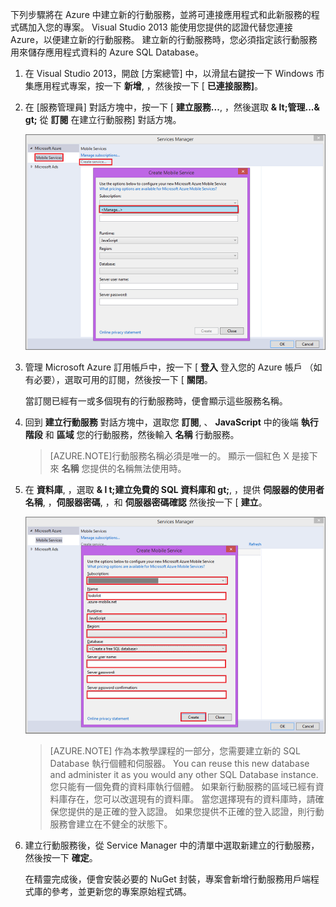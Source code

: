 

下列步驟將在 Azure 中建立新的行動服務，並將可連接應用程式和此新服務的程式碼加入您的專案。 Visual Studio 2013 能使用您提供的認證代替您連接 Azure，以便建立新的行動服務。 建立新的行動服務時，您必須指定該行動服務用來儲存應用程式資料的 Azure SQL Database。 


1. 在 Visual Studio 2013，開啟 [方案總管] 中，以滑鼠右鍵按一下 Windows 市集應用程式專案，按一下 **新增**, ，然後按一下 [ **已連接服務]**。  

2. 在 [服務管理員] 對話方塊中，按一下 [ **建立服務...**, ，然後選取 **& lt;管理...& gt;** 從  **訂閱** 在建立行動服務] 對話方塊。  

    ![create service manage subscriptions](./media/mobile-services-create-new-service-vs2013/mobile-create-service-from-vs2013.png)

3. 管理 Microsoft Azure 訂用帳戶中，按一下 [ **登入** 登入您的 Azure 帳戶 （如有必要），選取可用的訂閱，然後按一下 [ **關閉**。

    當訂閱已經有一或多個現有的行動服務時，便會顯示這些服務名稱。 

5. 回到 **建立行動服務** 對話方塊中，選取您 **訂閱**, 、 **JavaScript** 中的後端 **執行階段** 和 **區域** 您的行動服務，然後輸入 **名稱** 行動服務。

    >[AZURE.NOTE]行動服務名稱必須是唯一的。 顯示一個紅色 X 是接下來 **名稱** 您提供的名稱無法使用時。 

6. 在 **資料庫**, ，選取 **& l t;建立免費的 SQL 資料庫和 gt;**, ，提供 **伺服器的使用者名稱**, ，**伺服器密碼**, ，和 **伺服器密碼確認** 然後按一下 [ **建立**。

    ![create new mobile service in VS 2013](./media/mobile-services-create-new-service-vs2013/mobile-create-service-from-vs2013-2.png)


    > [AZURE.NOTE]
    > 作為本教學課程的一部分，您需要建立新的 SQL Database 執行個體和伺服器。 You can reuse this new database and administer it as you would any other SQL Database instance. 您只能有一個免費的資料庫執行個體。 如果新行動服務的區域已經有資料庫存在，您可以改選現有的資料庫。 當您選擇現有的資料庫時，請確保您提供的是正確的登入認證。 如果您提供不正確的登入認證，則行動服務會建立在不健全的狀態下。

7. 建立行動服務後，從 Service Manager 中的清單中選取新建立的行動服務，然後按一下 **確定**。

    在精靈完成後，便會安裝必要的 NuGet 封裝，專案會新增行動服務用戶端程式庫的參考，並更新您的專案原始程式碼。


